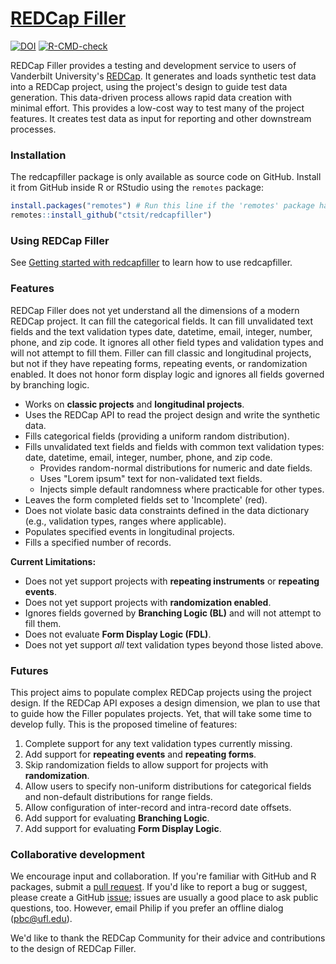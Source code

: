 [REDCap Filler](https://github.com/ctsit/redcapfiller)
=======

[![DOI](https://zenodo.org/badge/DOI/10.5281/zenodo.15635725.svg)](https://doi.org/10.5281/zenodo.15635725)
[![R-CMD-check](https://github.com/ctsit/redcapfiller/actions/workflows/R-CMD-check.yaml/badge.svg)](https://github.com/ctsit/redcapfiller/actions/workflows/R-CMD-check.yaml)

REDCap Filler provides a testing and development service to users of Vanderbilt University's [REDCap](https://projectredcap.org/). It generates and loads synthetic test data into a REDCap project, using the project's design to guide test data generation. This data-driven process allows rapid data creation with minimal effort. This provides a low-cost way to test many of the project features. It creates test data as input for reporting and other downstream processes.

### Installation

The redcapfiller package is only available as source code on GitHub. Install it from GitHub inside R or RStudio using the `remotes` package:

```r
install.packages("remotes") # Run this line if the 'remotes' package hasn't been installed already.
remotes::install_github("ctsit/redcapfiller")
```

### Using REDCap Filler

See [Getting started with redcapfiller](https://ctsit.github.io/redcapfiller/articles/getting_started.html) to learn how to use redcapfiller.

### Features

REDCap Filler does not yet understand all the dimensions of a modern REDCap project. It can fill the categorical fields. It can fill unvalidated text fields and the text validation types date, datetime, email, integer, number, phone, and zip code. It ignores all other field types and validation types and will not attempt to fill them. Filler can fill classic and longitudinal projects, but not if they have repeating forms, repeating events, or randomization enabled. It does not honor form display logic and ignores all fields governed by branching logic.

*   Works on **classic projects** and **longitudinal projects**.
*   Uses the REDCap API to read the project design and write the synthetic data.
*   Fills categorical fields (providing a uniform random distribution).
*   Fills unvalidated text fields and fields with common text validation types: date, datetime, email, integer, number, phone, and zip code.
    *   Provides random-normal distributions for numeric and date fields.
    *   Uses "Lorem ipsum" text for non-validated text fields. 
    *   Injects simple default randomness where practicable for other types.
*   Leaves the form completed fields set to 'Incomplete' (red).
*   Does not violate basic data constraints defined in the data dictionary (e.g., validation types, ranges where applicable).
*   Populates specified events in longitudinal projects.
*   Fills a specified number of records.

**Current Limitations:**

*   Does not yet support projects with **repeating instruments** or **repeating events**.
*   Does not yet support projects with **randomization enabled**.
*   Ignores fields governed by **Branching Logic (BL)** and will not attempt to fill them.
*   Does not evaluate **Form Display Logic (FDL)**.
*   Does not yet support *all* text validation types beyond those listed above.

### Futures

This project aims to populate complex REDCap projects using the project design. If the REDCap API exposes a design dimension, we plan to use that to guide how the Filler populates projects. Yet, that will take some time to develop fully. This is the proposed timeline of features:

1.  Complete support for any text validation types currently missing.
2.  Add support for **repeating events** and **repeating forms**.
3.  Skip randomization fields to allow support for projects with **randomization**.
4.  Allow users to specify non-uniform distributions for categorical fields and non-default distributions for range fields.
4.  Allow configuration of inter-record and intra-record date offsets.
5.  Add support for evaluating **Branching Logic**.
6.  Add support for evaluating **Form Display Logic**.

### Collaborative development

We encourage input and collaboration.  If you're familiar with GitHub and R packages, submit a [pull request](https://github.com/ctsit/redcapfiller/pulls). If you'd like to report a bug or suggest, please create a GitHub [issue](https://github.com/ctsit/redcapfiller/issues); issues are usually a good place to ask public questions, too. However, email Philip if you prefer an offline dialog (<pbc@ufl.edu>).

We'd like to thank the REDCap Community for their advice and contributions to the design of REDCap Filler.
